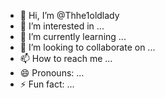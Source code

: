 - 👋 Hi, I’m @Thhe1oldlady
- 👀 I’m interested in ...
- 🌱 I’m currently learning ...
- 💞️ I’m looking to collaborate on ...
- 📫 How to reach me ...
- 😄 Pronouns: ...
- ⚡ Fun fact: ...

<!---
Thhe1oldlady/Thhe1oldlady is a ✨ special ✨ repository because its `README.md` (this file) appears on your GitHub profile.
You can click the Preview link to take a look at your changes.
--->
